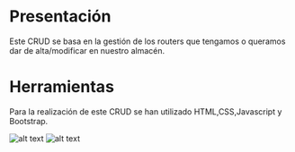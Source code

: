 # Presentación
Este CRUD se basa en la gestión de los routers que tengamos o queramos dar de alta/modificar en nuestro almacén.

# Herramientas
Para la realización de este CRUD se han utilizado HTML,CSS,Javascript y Bootstrap.


![alt text](https://github.com/LucasLob/Proyecto-Crud/blob/master/imagenes/Selecci%C3%B3n_014.png)
![alt text](https://github.com/LucasLob/Proyecto-Crud/blob/master/imagenes/Selecci%C3%B3n_015.png?raw=true)
